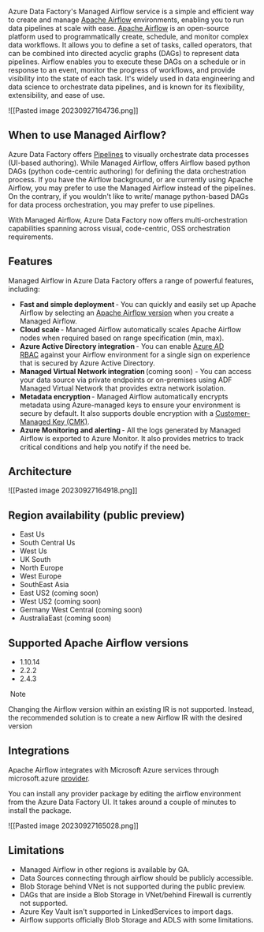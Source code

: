 Azure Data Factory's Managed Airflow service is a simple and efficient way to create and manage [Apache Airflow](https://airflow.apache.org/) environments, enabling you to run data pipelines at scale with ease. [Apache Airflow](https://airflow.apache.org/) is an open-source platform used to programmatically create, schedule, and monitor complex data workflows. It allows you to define a set of tasks, called operators, that can be combined into directed acyclic graphs (DAGs) to represent data pipelines. Airflow enables you to execute these DAGs on a schedule or in response to an event, monitor the progress of workflows, and provide visibility into the state of each task. It's widely used in data engineering and data science to orchestrate data pipelines, and is known for its flexibility, extensibility, and ease of use.

![[Pasted image 20230927164736.png]]

## When to use Managed Airflow?

Azure Data Factory offers [Pipelines](https://learn.microsoft.com/en-us/azure/data-factory/concepts-pipelines-activities) to visually orchestrate data processes (UI-based authoring). While Managed Airflow, offers Airflow based python DAGs (python code-centric authoring) for defining the data orchestration process. If you have the Airflow background, or are currently using Apache Airflow, you may prefer to use the Managed Airflow instead of the pipelines. On the contrary, if you wouldn't like to write/ manage python-based DAGs for data process orchestration, you may prefer to use pipelines.

With Managed Airflow, Azure Data Factory now offers multi-orchestration capabilities spanning across visual, code-centric, OSS orchestration requirements.

## Features

Managed Airflow in Azure Data Factory offers a range of powerful features, including:

- **Fast and simple deployment** - You can quickly and easily set up Apache Airflow by selecting an [Apache Airflow version](https://learn.microsoft.com/en-us/azure/data-factory/concept-managed-airflow#supported-apache-airflow-versions) when you create a Managed Airflow.
- **Cloud scale** - Managed Airflow automatically scales Apache Airflow nodes when required based on range specification (min, max).
- **Azure Active Directory integration** - You can enable [Azure AD RBAC](https://learn.microsoft.com/en-us/azure/data-factory/concepts-roles-permissions) against your Airflow environment for a single sign on experience that is secured by Azure Active Directory.
- **Managed Virtual Network integration** (coming soon) - You can access your data source via private endpoints or on-premises using ADF Managed Virtual Network that provides extra network isolation.
- **Metadata encryption** - Managed Airflow automatically encrypts metadata using Azure-managed keys to ensure your environment is secure by default. It also supports double encryption with a [Customer-Managed Key (CMK)](https://learn.microsoft.com/en-us/azure/data-factory/enable-customer-managed-key).
- **Azure Monitoring and alerting** - All the logs generated by Managed Airflow is exported to Azure Monitor. It also provides metrics to track critical conditions and help you notify if the need be.
## Architecture

![[Pasted image 20230927164918.png]]

## Region availability (public preview)

- East Us
- South Central Us
- West Us
- UK South
- North Europe
- West Europe
- SouthEast Asia
- East US2 (coming soon)
- West US2 (coming soon)
- Germany West Central (coming soon)
- AustraliaEast (coming soon)

## Supported Apache Airflow versions

- 1.10.14
- 2.2.2
- 2.4.3

 Note

Changing the Airflow version within an existing IR is not supported. Instead, the recommended solution is to create a new Airflow IR with the desired version

## Integrations

Apache Airflow integrates with Microsoft Azure services through microsoft.azure [provider](https://airflow.apache.org/docs/apache-airflow-providers-microsoft-azure/stable/index.html).

You can install any provider package by editing the airflow environment from the Azure Data Factory UI. It takes around a couple of minutes to install the package.

![[Pasted image 20230927165028.png]]

## Limitations

- Managed Airflow in other regions is available by GA.
- Data Sources connecting through airflow should be publicly accessible.
- Blob Storage behind VNet is not supported during the public preview.
- DAGs that are inside a Blob Storage in VNet/behind Firewall is currently not supported.
- Azure Key Vault isn't supported in LinkedServices to import dags.
- Airflow supports officially Blob Storage and ADLS with some limitations.